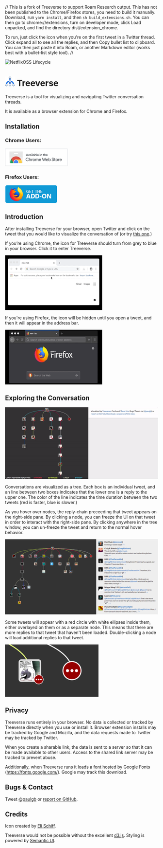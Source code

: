 // This is a fork of Treeverse to support Roam Research output. This has not been published to the Chrome/Firefox stores, you need to build it manually. Download, run `yarn install`, and then `sh build_extensions.sh`. You can then go to chrome://extensions, turn on developer mode, click Load unpacked, and find the directory dist/extension_chrome.

To run, just click the icon when you're on the first tweet in a Twitter thread. Click expand all to see all the replies, and then Copy bullet list to clipboard. You can then just paste it into Roam, or another Markdown editor (works best with a bullet-list style tool). //

![NetflixOSS Lifecycle](https://img.shields.io/osslifecycle/paulgb/Treeverse.svg)

![Treeverse Icon](extension/common/icons/32.png) Treeverse
=========

Treeverse is a tool for visualizing and navigating Twitter conversation threads.

It is available as a browser extension for Chrome and Firefox.

Installation
------------

### Chrome Users:

<a href="https://chrome.google.com/webstore/detail/treeverse/aahmjdadniahaicebomlagekkcnlcila?hl=en">
    <img src="images/download_chrome.png" alt="Download Treeverse for Chrome" style="width: 206px; height: 58px">
</a>

### Firefox Users:

<a href="https://addons.mozilla.org/en-US/firefox/addon/treeverse/">
    <img src="images/download_moz.png" alt="Download Treeverse for Firefox" style="width: 172px; height: 60px">
</a>

Introduction
------------

After installing Treeverse for your browser, open Twitter and click on the tweet that you would like to visualize the conversation of (or try [this one](https://twitter.com/paulgb/status/977652162137395201).)

If you’re using Chrome, the icon for Treeverse should turn from grey to blue in your browser. Click it to enter Treeverse.

<img src="images/chrome_treeverse.gif" alt="Opening Treeverse in Chrome" style="width: 320px; height: 180px;" />

If you're using Firefox, the icon will be hidden until you open a tweet, and then it will appear in the address bar.

<img src="images/moz_treeverse.gif" alt="Opening Treeverse in Firefox" style="width: 320px; height: 180px;" />

Exploring the Conversation
--------------------------

![Screenshot of Treeverse.](images/treeverse640.gif)

Conversations are visualized as a tree. Each box is an individual tweet, and
an line between two boxes indicates that the lower one is a reply to the upper
one. The color of the line indicates the time duration between the two tweets
(red is faster, blue is slower.)

As you hover over nodes, the reply-chain preceeding that tweet appears on the right-side
pane. By clicking a node, you can freeze the UI on that tweet in order to interact with
the right-side pane. By clicking anywhere in the tree window, you can un-freeze the tweet
and return to the normal hover behavior.

![Right pane in action.](images/right_pane.png)

Some tweets will appear with a red circle with white ellipses inside them, either overlayed
on them or as a separate node. This means that
there are more replies to that tweet that haven't been loaded. Double-clicking a node will
load additional replies to that tweet.

![More tweets indicator.](images/red_circles.png)

Privacy
-------

Treeverse runs entirely in your browser. No data is collected or tracked by Treeverse directly
when you use or install it. Browser extension installs may be tracked by Google and Mozilla, and the data
requests made to Twitter may be tracked by Twitter.

When you create a sharable link, the data is sent to a server so that it can be made available to other
users. Access to the shared link server may be tracked to prevent abuse.

Additionally, when Treeverse runs it loads a font hosted by Google Fonts (https://fonts.google.com/). Google may track this download.

Bugs & Contact
--------------

Tweet [@paulgb](https://twitter.com/paulgb) or [report on GitHub](https://github.com/paulgb/treeverse/issues).

Credits
-------

Icon created by [Eli Schiff](http://www.elischiff.com/).

Treeverse would not be possible without the excellent [d3.js](https://d3js.org/).
Styling is powered by [Semantic UI](http://semantic-ui.com/). 
